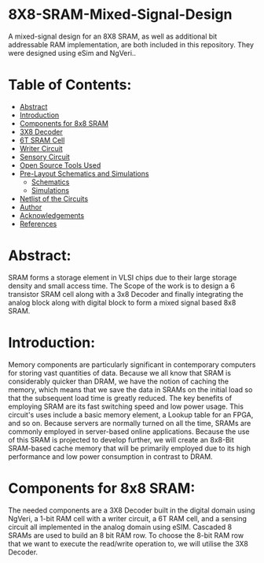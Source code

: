 # 8X8-SRAM-Mixed-Signal-Design
A mixed-signal design for an 8X8 SRAM, as well as additional bit addressable RAM implementation, are both included in this repository. They were designed using eSim and NgVeri..

# Table of Contents:
 * [Abstract](#Abstract)
 * [Introduction](#Introduction)
 * [Components for 8x8 SRAM](#Components-for-8x8-SRAM)
 * [3X8 Decoder](#3X8-Decoder)
 * [6T SRAM Cell](#6T-SRAM-Cell)
 * [Writer Circuit](#Writer-Circuit)
 * [Sensory Circuit](#Sensory-Circuit)
 * [Open Source Tools Used](#Open-Source-Tools-Used)
 * [Pre-Layout Schematics and Simulations](#Pre-Layout-Schematics-and-Simulations)
   * [Schematics](#Schematics)
   * [Simulations](#Simulations)
 * [Netlist of the Circuits](#Netlist-of-the-Circuits)
 * [Author](#Author)
 * [Acknowledgements](#Acknowledgements)
 * [References](#References)
 
 # Abstract:
 SRAM forms a storage element in VLSI chips due to their large storage density and small access time. The Scope of the work is to design a 6 transistor SRAM cell along with a 3x8 Decoder and finally integrating the analog block along with digital block to form a mixed signal based 8x8 SRAM.
 
 # Introduction:
 Memory components are particularly significant in contemporary computers for storing vast quantities of data. Because we all know that SRAM is considerably quicker than DRAM, we have the notion of caching the memory, which means that we save the data in SRAMs on the initial load so that the subsequent load time is greatly reduced. The key benefits of employing SRAM are its fast switching speed and low power usage. This circuit's uses include a basic memory element, a Lookup table for an FPGA, and so on. Because servers are normally turned on all the time, SRAMs are commonly employed in server-based online applications. Because the use of this SRAM is projected to develop further, we will create an 8x8-Bit SRAM-based cache memory that will be primarily employed due to its high performance and low power consumption in contrast to DRAM.
 
 
 # Components for 8x8 SRAM:
 The needed components are a 3X8 Decoder built in the digital domain using NgVeri, a 1-bit RAM cell with a writer circuit, a 6T RAM cell, and a sensing circuit all implemented in the analog domain using eSIM. Cascaded 8 SRAMs are used to build an 8 bit RAM row. To choose the 8-bit RAM row that we want to execute the read/write operation to, we will utilise the 3X8 Decoder.
